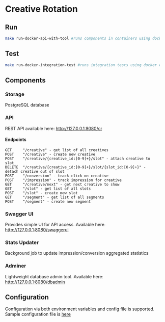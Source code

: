 # Сreative Rotation
## Run
```bash
make run-docker-api-with-tool #runs components in containers using docker-compose
```
## Test
```bash
make run-docker-integration-test #runs integration tests using docker containers
```
## Components
### Storage
PostgreSQL database
### API
REST API available here: http://127.0.0.1:8080/cr
#### Endpoints
```
GET     "/creative" - get list of all creatives
POST    "/creative" - create new creative
POST    "/creative/{creative_id:[0-9]+}/slot" - attach creative to slot
DELETE  "/creative/{creative_id:[0-9]+}/slot/{slot_id:[0-9]+}" - detach creative out of slot
POST    "/conversion" - track click on creative
POST    "/impression" - track impression for creative
GET     "/creative/next" - get next creative to show
GET     "/slot" - get list of all slots
POST    "/slot" - create new slot
GET     "/segment" - get list of all segments
POST    "/segment" - create new segment
```
### Swagger UI
Provides simple UI for API access. Available here: http://127.0.0.1:8080/swaggerui
### Stats Updater
Background job to update impression/conversion aggregated statistics
### Adminer
Lightweight database admin tool. Available here: http://127.0.0.1:8080/dbadmin
## Configuration
Configuration via both environment variables and config file is supported. Sample configuration file is [here](https://github.com/pls87/creative-rotation/blob/develop/configs/sample.toml)

